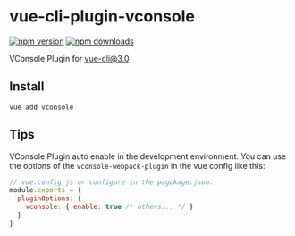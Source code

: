 # vue-cli-plugin-vconsole

[![npm version](https://img.shields.io/npm/v/vue-cli-plugin-vconsole.svg?style=flat-square)](https://www.npmjs.org/package/vue-cli-plugin-vconsole)
[![npm downloads](https://img.shields.io/npm/dm/vue-cli-plugin-vconsole.svg?style=flat-square)](http://npm-stat.com/charts.html?package=vue-cli-plugin-vconsole)

VConsole Plugin for vue-cli@3.0

## Install
``` Shell
vue add vconsole
```

## Tips
VConsole Plugin auto enable in the development environment.
You can use the options of the `vconsole-webpack-plugin` in the vue config like this:
``` JavaScript
// vue.config.js or configure in the pagckage.json.
module.exports = {
  pluginOptions: {
    vconsole: { enable: true /* others... */ }
  }
}
```